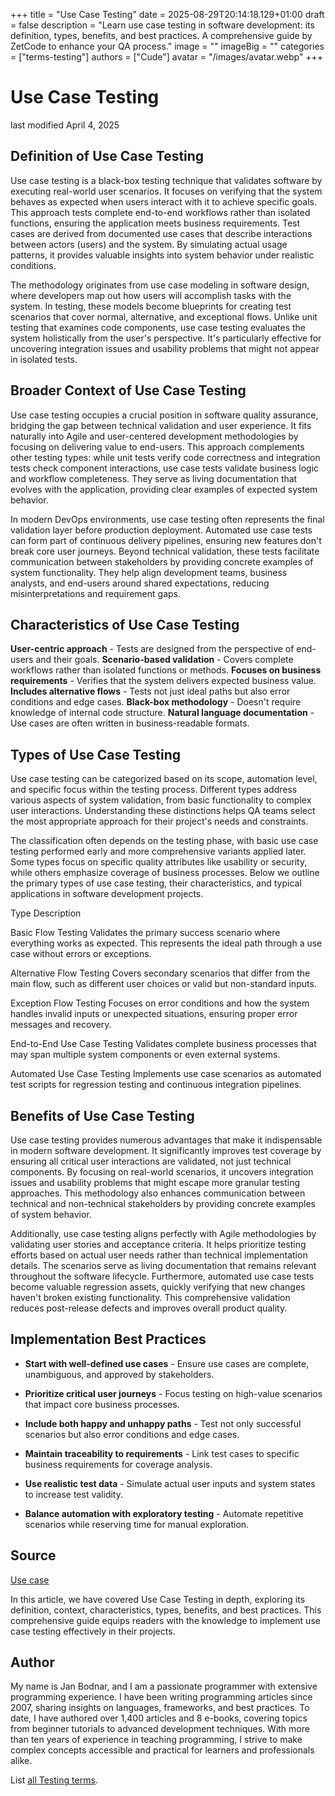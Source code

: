 +++
title = "Use Case Testing"
date = 2025-08-29T20:14:18.129+01:00
draft = false
description = "Learn use case testing in software development: its definition, types, benefits, and best practices. A comprehensive guide by ZetCode to enhance your QA process."
image = ""
imageBig = ""
categories = ["terms-testing"]
authors = ["Cude"]
avatar = "/images/avatar.webp"
+++

# Use Case Testing

last modified April 4, 2025

## Definition of Use Case Testing

Use case testing is a black-box testing technique that validates software by
executing real-world user scenarios. It focuses on verifying that the system
behaves as expected when users interact with it to achieve specific goals. This
approach tests complete end-to-end workflows rather than isolated functions,
ensuring the application meets business requirements. Test cases are derived
from documented use cases that describe interactions between actors (users) and
the system. By simulating actual usage patterns, it provides valuable insights
into system behavior under realistic conditions.

The methodology originates from use case modeling in software design, where
developers map out how users will accomplish tasks with the system. In testing,
these models become blueprints for creating test scenarios that cover normal,
alternative, and exceptional flows. Unlike unit testing that examines code
components, use case testing evaluates the system holistically from the user's
perspective. It's particularly effective for uncovering integration issues and
usability problems that might not appear in isolated tests.

## Broader Context of Use Case Testing

Use case testing occupies a crucial position in software quality assurance,
bridging the gap between technical validation and user experience. It fits
naturally into Agile and user-centered development methodologies by focusing on
delivering value to end-users. This approach complements other testing types:
while unit tests verify code correctness and integration tests check component
interactions, use case tests validate business logic and workflow completeness.
They serve as living documentation that evolves with the application, providing
clear examples of expected system behavior.

In modern DevOps environments, use case testing often represents the final
validation layer before production deployment. Automated use case tests can form
part of continuous delivery pipelines, ensuring new features don't break core
user journeys. Beyond technical validation, these tests facilitate communication
between stakeholders by providing concrete examples of system functionality.
They help align development teams, business analysts, and end-users around
shared expectations, reducing misinterpretations and requirement gaps.

## Characteristics of Use Case Testing

**User-centric approach** - Tests are designed from the
perspective of end-users and their goals.
**Scenario-based validation** - Covers complete workflows rather
than isolated functions or methods.
**Focuses on business requirements** - Verifies that the system
delivers expected business value.
**Includes alternative flows** - Tests not just ideal paths but
also error conditions and edge cases.
**Black-box methodology** - Doesn't require knowledge of
internal code structure.
**Natural language documentation** - Use cases are often
written in business-readable formats.

## Types of Use Case Testing

Use case testing can be categorized based on its scope, automation level, and
specific focus within the testing process. Different types address various
aspects of system validation, from basic functionality to complex user
interactions. Understanding these distinctions helps QA teams select the most
appropriate approach for their project's needs and constraints.

The classification often depends on the testing phase, with basic use case
testing performed early and more comprehensive variants applied later. Some
types focus on specific quality attributes like usability or security, while
others emphasize coverage of business processes. Below we outline the primary
types of use case testing, their characteristics, and typical applications in
software development projects.

Type
Description

Basic Flow Testing
Validates the primary success scenario where everything works as expected.
This represents the ideal path through a use case without errors or exceptions.

Alternative Flow Testing
Covers secondary scenarios that differ from the main flow, such as different
user choices or valid but non-standard inputs.

Exception Flow Testing
Focuses on error conditions and how the system handles invalid inputs or
unexpected situations, ensuring proper error messages and recovery.

End-to-End Use Case Testing
Validates complete business processes that may span multiple system
components or even external systems.

Automated Use Case Testing
Implements use case scenarios as automated test scripts for regression
testing and continuous integration pipelines.

## Benefits of Use Case Testing

Use case testing provides numerous advantages that make it indispensable in
modern software development. It significantly improves test coverage by ensuring
all critical user interactions are validated, not just technical components. By
focusing on real-world scenarios, it uncovers integration issues and usability
problems that might escape more granular testing approaches. This methodology
also enhances communication between technical and non-technical stakeholders by
providing concrete examples of system behavior.

Additionally, use case testing aligns perfectly with Agile methodologies by
validating user stories and acceptance criteria. It helps prioritize testing
efforts based on actual user needs rather than technical implementation
details. The scenarios serve as living documentation that remains relevant
throughout the software lifecycle. Furthermore, automated use case tests become
valuable regression assets, quickly verifying that new changes haven't broken
existing functionality. This comprehensive validation reduces post-release
defects and improves overall product quality.

## Implementation Best Practices

- **Start with well-defined use cases** - Ensure use cases are complete, unambiguous, and approved by stakeholders.

- **Prioritize critical user journeys** - Focus testing on high-value scenarios that impact core business processes.

- **Include both happy and unhappy paths** - Test not only successful scenarios but also error conditions and edge cases.

- **Maintain traceability to requirements** - Link test cases to specific business requirements for coverage analysis.

- **Use realistic test data** - Simulate actual user inputs and system states to increase test validity.

- **Balance automation with exploratory testing** - Automate repetitive scenarios while reserving time for manual exploration.

## Source

[Use case](https://en.wikipedia.org/wiki/Use_case)

In this article, we have covered Use Case Testing in depth, exploring its
definition, context, characteristics, types, benefits, and best practices. This
comprehensive guide equips readers with the knowledge to implement use case
testing effectively in their projects.

## Author

My name is Jan Bodnar, and I am a passionate programmer with extensive
programming experience. I have been writing programming articles since 2007,
sharing insights on languages, frameworks, and best practices. To date, I have
authored over 1,400 articles and 8 e-books, covering topics from beginner
tutorials to advanced development techniques. With more than ten years of
experience in teaching programming, I strive to make complex concepts accessible
and practical for learners and professionals alike.

List [all Testing terms](/all/#terms-test).